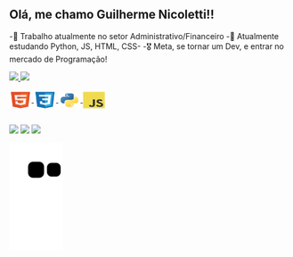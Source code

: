 ## Olá, me chamo Guilherme Nicoletti!!

  -💼 Trabalho atualmente no setor Administrativo/Financeiro 
  -📘 Atualmente estudando Python, JS, HTML, CSS-
  -🎖️ Meta, se tornar um Dev, e entrar no mercado de Programação!

<div align="">
  <a href="https://github.com/guilhermenicoletti">
  <img height="180em" src="https://github-readme-stats-sigma-five.vercel.app/api?username=Guilherme-Nicoletti&show_icons=True&theme=merko&include_all_commits=true&count_private=true"/>
  <img height="180em" src="https://github-readme-stats-sigma-five.vercel.app/api/top-langs/?username=Guilherme-Nicoletti&layout=compact&langs_count=7&theme=merko"/>
</div>
<div style="display: inline_block"><br>
  <img align="center" alt="Gui-HTML" height="30" width="40" src="https://raw.githubusercontent.com/devicons/devicon/master/icons/html5/html5-original.svg">
  <img align="center" alt="Gui-CSS" height="30" width="40" src="https://raw.githubusercontent.com/devicons/devicon/master/icons/css3/css3-original.svg">
  <img align="center" alt="Gui-Python" height="30" width="40" src="https://raw.githubusercontent.com/devicons/devicon/master/icons/python/python-original.svg">
  <img align="center" alt="Gui-JavaScript" height="30" width="40" src="https://raw.githubusercontent.com/devicons/devicon/master/icons/javascript/javascript-original.svg">
</div>

##

<div> 
  <a href="https://www.instagram.com/gu1lherme__djenifer/" target="_blank"><img src="https://img.shields.io/badge/-Instagram-%23E4405F?style=for-the-badge&logo=instagram&logoColor=white" target="_blank"></a>
  <a href = "mailto:gu1lhermenlt@hotmail.com"><img src="https://img.shields.io/badge/Microsoft_Outlook-0078D4?style=for-the-badge&logo=microsoft-outlook&logoColor=white" target="_blank"></a>
  <a href="https://www.linkedin.com/in/guilherme-nicoletti-85a3ab24b/" target="_blank"><img src="https://img.shields.io/badge/-LinkedIn-%230077B5?style=for-the-badge&logo=linkedin&logoColor=white" target="_blank"></a>
     
  
  ![Snake animation](https://github.com/Guilherme-Nicoletti/Guilherme-Nicoletti/blob/output/github-contribution-grid-snake.svg)
 
 
</div>
